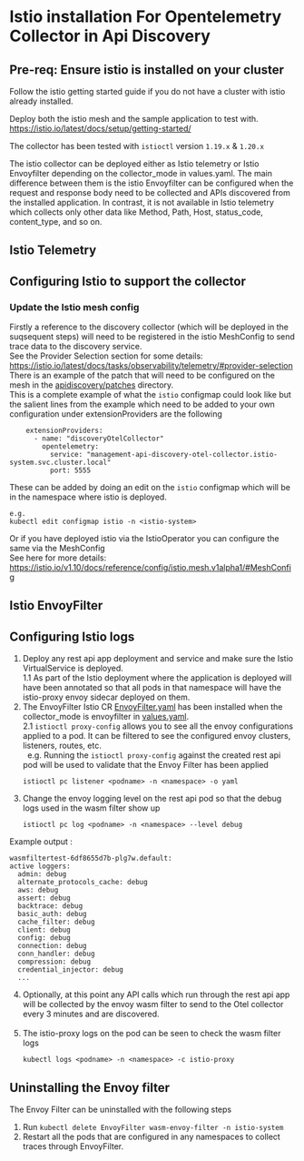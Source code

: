# Istio installation For Opentelemetry Collector in Api Discovery
## Pre-req: Ensure istio is installed on your cluster 

Follow the istio getting started guide if you do not have a cluster with istio already installed.   

Deploy both the istio mesh and the sample application to test with.  
https://istio.io/latest/docs/setup/getting-started/  

The collector has been tested with `istioctl` version `1.19.x` & `1.20.x` 

The istio collector can be deployed either as Istio telemetry or Istio Envoyfilter depending on the collector_mode in values.yaml. The main difference between them is the istio Envoyfilter can be configured when the request and response body need to be collected and APIs discovered from the installed application. In contrast, it is not available in Istio telemetry which collects only other data like Method, Path, Host, status_code, content_type, and so on.

## Istio Telemetry
## Configuring Istio to support the collector  

### Update the Istio mesh config  
Firstly a reference to the discovery collector (which will be deployed in the suqsequent steps) will need to be registered in the istio MeshConfig to send trace data to the discovery service.  
See the Provider Selection section for some details: https://istio.io/latest/docs/tasks/observability/telemetry/#provider-selection    
There is an example of the patch that will need to be configured on the mesh in the [apidiscovery/patches](apidiscovery/patches) directory.   
This is a complete example of what the `istio` configmap could look like but the salient lines from the example which need to be added to your own configuration under extensionProviders are the following   
```
    extensionProviders:
      - name: "discoveryOtelCollector"
        opentelemetry:
          service: "management-api-discovery-otel-collector.istio-system.svc.cluster.local"
          port: 5555
```
These can be added by doing an edit on the `istio` configmap which will be in the namespace where istio is deployed.  
```
e.g.
kubectl edit configmap istio -n <istio-system>
```
Or if you have deployed istio via the IstioOperator you can configure the same via the MeshConfig  
See here for more details: https://istio.io/v1.10/docs/reference/config/istio.mesh.v1alpha1/#MeshConfig 

## Istio EnvoyFilter
## Configuring Istio logs

1. Deploy any rest api app deployment and service and make sure the Istio VirtualService is deployed.<br />
    1.1 As part of the Istio deployment where the application is deployed will have been annotated so that all pods in that namespace will have the istio-proxy envoy sidecar deployed on them.
2. The EnvoyFilter Istio CR [EnvoyFilter.yaml](https://github.com/ibm-apiconnect/api-discovery-otel-collector/blob/main/apidiscovery/templates/envoy-filter.yaml) has been installed when the collector_mode is envoyfilter in [values.yaml](apidiscovery/values.yaml).<br />
    2.1 `istioctl proxy-config` allows you to see all the envoy configurations applied to a pod. It can be filtered to see the configured envoy clusters, listeners, routes, etc.<br /> &nbsp;
    e.g. Running the `istioctl proxy-config` against the created rest api pod will be used to validate that the Envoy Filter has been applied
    ```
    istioctl pc listener <podname> -n <namespace> -o yaml 
    ```
3. Change the envoy logging level on the rest api pod so that the debug logs used in the wasm filter show up
    ```
    istioctl pc log <podname> -n <namespace> --level debug  
    ```
Example output : 
```
wasmfiltertest-6df8655d7b-plg7w.default:
active loggers:
  admin: debug
  alternate_protocols_cache: debug
  aws: debug
  assert: debug
  backtrace: debug
  basic_auth: debug
  cache_filter: debug
  client: debug
  config: debug
  connection: debug
  conn_handler: debug
  compression: debug
  credential_injector: debug
  ...
```
4. Optionally, at this point any API calls which run through the rest api app will be collected by the envoy wasm filter to send to the Otel collector every 3 minutes and are discovered. <br /> &nbsp;
5. The istio-proxy logs on the pod can be seen to check the wasm filter logs 
    ```
    kubectl logs <podname> -n <namespace> -c istio-proxy
    ```
## Uninstalling the Envoy filter

The Envoy Filter can be uninstalled with the following steps
1. Run `kubectl delete EnvoyFilter wasm-envoy-filter -n istio-system`
2. Restart all the pods that are configured in any namespaces to collect traces through EnvoyFilter.
